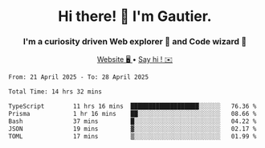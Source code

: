 <h1 align="center">Hi there! 👋 I'm Gautier.</h1>
<h3 align="center">I'm a curiosity driven Web explorer 🚀 and Code wizard 🧙</h3>

<p align="center">
  <a href="https://xisabla.github.io/">Website 🖥️ </a> •
  <a href="mailto:xisabla.dev@gmail.com">Say hi ! ✉️</a>
</p>

<!--START_SECTION:waka-->

```txt
From: 21 April 2025 - To: 28 April 2025

Total Time: 14 hrs 32 mins

TypeScript        11 hrs 16 mins  ███████████████████░░░░░░   76.36 %
Prisma            1 hr 16 mins    ██░░░░░░░░░░░░░░░░░░░░░░░   08.66 %
Bash              37 mins         █░░░░░░░░░░░░░░░░░░░░░░░░   04.22 %
JSON              19 mins         ▓░░░░░░░░░░░░░░░░░░░░░░░░   02.17 %
TOML              17 mins         ▒░░░░░░░░░░░░░░░░░░░░░░░░   01.99 %
```

<!--END_SECTION:waka-->
